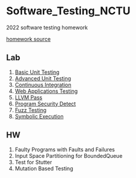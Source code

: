 # Software_Testing_NCTU
2022 software testing homework 

[homework source](https://github.com/a4865g/NYCU-Software-Testing-2022)

## Lab
1. [Basic Unit Testing](https://docs.google.com/presentation/d/1Z8DachhAxVFpnsYUW6IKm7Ir0a5qx6y18is1HR0ASCk/edit?usp=sharing)
2. [Advanced Unit Testing](https://docs.google.com/presentation/d/1QhMJmfM4hXTcK89HjMJeo8-72Ur332Btfp0LA_M-9fw/edit?usp=sharing)
3. [Continuous Integration](https://docs.google.com/presentation/d/1kavr_b94-IyxtMzuBwk0GXVF4LNfVq5tNXu-UAHYKls/edit?usp=sharing)
4. [Web Applications Testing](https://docs.google.com/presentation/d/1zNFFUNyyxJcMujhcbosDDZo4W6z7_EC6cjOxyjYACVg/edit?usp=sharing)
5. [LLVM Pass](https://docs.google.com/presentation/d/1el6sU4BIT3MGymi-CHaDVdE1zgJ5EpA9SKI2AesycLk/edit?usp=sharing)
6. [Program Security Detect](https://docs.google.com/presentation/d/1PhOdlgPlBOJJcn5ACe6ejQjzfsgGczVvC17c6wM9R90/edit?usp=sharing)
7. [Fuzz Testing](https://docs.google.com/presentation/d/1RA6vyMGy_sSBmiokmE1IfIDpRSxswpk53QjWquJh7wI/edit?usp=sharing)
8. [Symbolic Execution](https://docs.google.com/presentation/d/1lj6rtEYomz5qnMZSsDFzkGEIsD_53hvQi1hEbz6-Sj0/edit?usp=sharing)

## HW
1. Faulty Programs with Faults and Failures 
2. Input Space Partitioning for BoundedQueue
3. Test for Stutter
4. Mutation Based Testing
